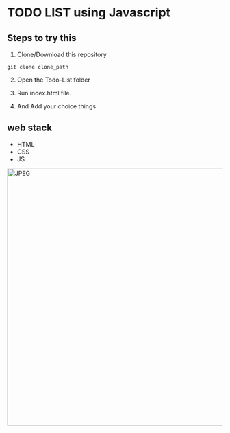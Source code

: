
# TODO LIST using Javascript

## Steps to try this

1. Clone/Download this repository
```
git clone clone_path

```
2. Open the Todo-List folder

3. Run index.html file.

4. And Add your choice things

## web stack
- HTML
- CSS
- JS

<img align="center" alt="JPEG" src="https://github.com/Ayush7614/Hacking-Scripts/blob/main/Javascript/Todo-List/WhatsApp%20Image%202021-01-12%20at%2009.42.44.jpeg" width="600px" />
